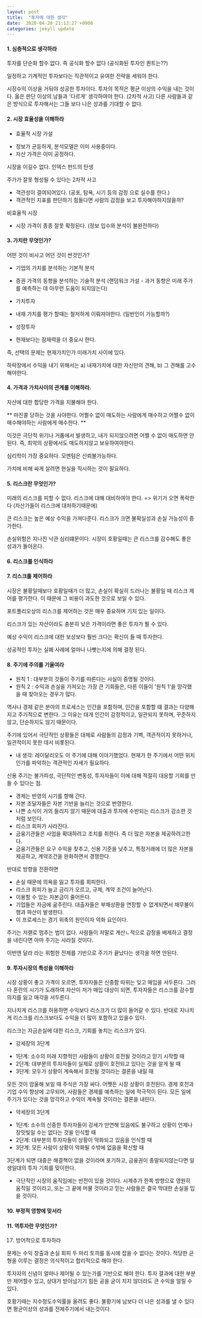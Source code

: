 ```yaml
---
layout: post
title:  "투자에 대한 생각"
date:  2020-04-20 21:13:27 +0900 
categories: jekyll update
---
```


#### 1. 심층적으로 생각하라

투자를 단순화 할수 없다. 즉 공식화 할수 없다 (공식화된 투자인 퀀트는??)

일정하고 기계적인 투자보다는 직관적이고 유여한 전략을 세워야 한다.

시장수익 이상을 거둬야 성공한 투자이다. 투자의 목적은 평균 이상의 수익을 내는
것이다. 옳은 판단 이상의 남들과 '다르게' 생각하여야 한다. (2차적 사고)
다른 사람들과 같은 방식으로 투자해서는 그들 보다 나은 성과를 기대할 수 없다.

#### 2. 시장 효율성을 이해하라

* 효율적 시장 가설
 - 정보가 균등하게, 분석모델은 이미 사용중이다.
 - 자산 가격은 이미 공정하다.

시장을 이길수 없다. 인덱스 펀드의 탄생

주가가 잘못 형성될 수 있다는 2차적 사고
- 객관성이 결여되어있다. (공포, 탐욕, 시기 등의 감정 으로 실수를 한다.)
- 객관적인 지표를 판단하기 힘들다면 사람의 감정을 보고 투자해야하지않을까?

비효율적 시장
 - 시장 가격이 종종 잘못 확정된다. (정보 입수와 분석이 불완전하다)

#### 3. 가치란 무엇인가?

어떤 것이 비사고 어던 것이 싼것인가?

* 기업의 가치를 분석하는 기본적 분석
* 증권 가격의 동향을 분석하는 기술적 분석
 (랜덤워크 가설 - 과거 동향은 미래 주가를 예측하는 데 아무런 도움이 되지않는다)

* 가치투자
 - 내재 가치를 평가 할때는 철저하게 이뤄져야한다. (일반인이 가능할까?)
* 성장투자
 - 현재보다는 잠재력을 더 중요시 한다.

즉, 선택의 문제는 현재가치인가 미래가치 사이에 있다.

하락장에서 수익을 내기 위해서는 a) 내재가치에 대한 자신만의 견해,
b) 그 견해를 고수해야한다.

#### 4. 가격과 가치사이의 관계를 이해하라.

자산에 대한 합당한 가격을 지불해야 한다.

** 마진콜 당하는 것을 사야한다. 어쩔수 없이 매도하는 사람에게 매수하고 
어쩔수 없이 매수해야하는 사람에게 매수한다. **

이것은 극단적 위기나 거품에서 발생하고, 내가 되지않으려면 어쩔 수 없이 매도하면 안된다.
즉, 최악의 상황에서도 매도하지않고 보유하여야한다.

심리학이 가장 중요하다. 모멘텀은 신뢰불가능하다.

가치에 비해 싸게 살려면 현실을 직시하는 것이 필요하다.

#### 5. 리스크란 무엇인가?

미래의 리스크를 피할 수 없다. 리스크에 대해 대비하여야 한다.
=> 위기가 오면 폭락한다 (자산가들이 리스크에 대처하기때문에)

큰 리스크는 높은 예상 수익을 가져다준다. 리스크가 크면 불확실성과 손실 가능성이 증가한다.

손실위험은 지나친 낙관 심리떄문이다.  시장이 호황일때는 큰 리스크를 감수해도 좋은 성과가 돌아온다.

#### 6. 리스크를 인식하라

#### 7. 리스크를 제어하라

시장은 불황일때보다 호황일때가 더 많고, 손실이 확실히 드러나는 불황일 때 리스크 제어를 평가한다.
이 때문에 그 비용이 과도한 것으로 보일 수 있다.

포트폴리오상의 리스크를 제어하는 것은 매우 중요하며 기치 있는 일이다.

리스크가 있는 자산이라도 충분히 낮은 가격이라면 좋은 투자가 뙬 수 있다.

예상 수익이 리스크에 대한 보상보다 훨씬 크다는 확신이 들 때 투자한다.

성공적인 투자는 실폐 사례에 얼마나 나빳는지에 의해 결정 된다.

#### 8. 주기에 주의를 기울여라

* 원칙 1 : 대부분의 것들이 주기를 따른다는 사실이 증명될 것이다.
* 원칙 2 : 수익과 손실을 가져오는 가장 큰 기회들은, 다른 이들이 '원칙 1'을 망각했을 때 찾아오는 경우가 많다.

역사나 경제 같은 분야의 프로세스는 인간을 포함하며, 인간을 포함할 떄 결과는 다양해지고 주기적으로 변한다.
그 이유는 대개 인간이 감정적이고, 일관되지 못하며, 꾸준하지 않고, 단순하지도 않기 때문이다.

주기에 있어서 극단적인 상황들은 대체로 사람들의 감정과 기벽, 객관적이지 못하거나, 일관적이지 못한 데서 비롯된다.

- 내 생각: 레이달리오도 이 주기에 대해 이야기했었다. 현재가 한 주기에서 어떤 위치인가를 파악하는 객관적인 자세가 필요하다.

신용 주기는 불가피성, 극단적인 변동성, 투자자들이 이에 대해 적절히 대응할 기회를 만들 수 있다는 점.

- 경제는 번영의 시기를 향해 간다.
- 자본 조달자들은 자본 기반을 늘리는 것으로 번영한다.
- 나쁜 소식이 거의 들리지 않기 때문에 대출과 투자에 수반되는 리스크가 감소한 것처럼 보인다.
- 리스크 회피가 사라진다.
- 금융기관들은 사업을 확대하려고 조치를 취한다. 즉 더 많은 자본을 제공하려고한다.
- 금융기관들은 요구 수익을 찾추고, 신용 기준을 낮추고, 특정거래에 더 많은 자본을 제공하고, 계약조건을 완화하면서 경쟁한다.

반대로 방향을 전환하면
- 손실 때문에 의욕을 잃고 투자를 회피한다.
- 리스크 회피가 늘고 금리가 오르고, 규제, 계약 조건이 늘어난다.
- 이용할 수 있는 자본금이 줄어든다.
- 기업들은 자금에 굶주린다. 대출자들은 부채상환을 연장할 수 없게되면서 채무불이행과 파산이 발생한다.
- 이 프로세스는 경기 위축의 원인이자 악화 요인이다.

주기는 저랟로 멈추는 법이 없다. 사람들이 저말로 계산ㄴ적으로 감정을 배제하고 결정을 내린다면 아마 주기는 사라질 것이다.

이번엔 달라 라는 위험한 전제를 기반으로 주기가 끝났다는 생각을 하면 안된다.

#### 9. 투자시장의 특성을 이해하라

시장 상황이 좋고 가격이 오르면, 투자자들은 신중함 따위는 잊고 매입을 서두른다. 그러다 혼란의 시기가 도래하여 자산이 저가 매입 
대상이 되면, 투자자들은 리스크를 감수할 의지를 잃고 매각을 서두른다.

지나치게 리스크를 허용하면 수익보다 리스크가 더 많이 들어갈 수 있다. 반대로 지나치게 리스크를 리스크보다도 수익을 더 많이 포함하고 있을수 있다.

리스크는 자금손실에 대한 리스크, 기회를 놓치는 리스크가 있다.

* 강세장의 3단계
- 1단계: 소수의 미래 지향적인 사람들이 상황이 호전될 것이라고 믿기 시작할 때
- 2단계: 대부분의 투자자들이 실제로 상황이 호전되고 있다는 것을 알게 될 때
- 3단계: 모두가 상황이 계속해서 호전될 것이라는 결론을 내릴 때

모든 것이 암울해 보일 때 주식은 가장 싸다. 어쨋든 시장 상황이 호전된다. 경제 호전과 기업 수익 향상에 고무되어,
사람들은 경제를 예측하는 일에 적극적이 된다. 모든 일에 주기가 있다는 것을 망각하고 수익이 계속될 것이라는 결론을 내린다.

* 약세장의 3단계
- 1단계: 소수의 신중한 투자자들이 강세가 만연해 있음에도 불구하고 상황이 언제나 장밋빛일 수는 없다는 것을 인식할 때
- 2단계: 대부분의 투자자들이 상황이 악화되고 있음을 인식할 때
- 3단계: 모든 사람이 상황이 악화될 수밖에 없음을 확신할 때

3단계가 되면 대중은 해결책이 없을 것이라며 포기하고, 금융권이 종말되지않는다면 일생일대의 투자 기회를 맞이한다.

* 극단적인 시장의 움직임에는 반전이 있을 것이다. 시계추가 한쪽 방향으로 영원히 움직일 것이라고, 또는 그 끝에 머물 것이라고 믿는 사람들은 결국 막대한 손실을 입을 것이다.


#### 10. 부정적 영향에 맞서라

#### 11. 역투자란 무엇인가?

17. 방어적으로 투자하라

문제는 수익 창출과 손실 회피 두 마리 토끼를 동시에 잡을 수 없다는 것이다.
적당한 균형을 이루는 결정은 의식적이고 합리적으로 해야 한다.

투자자의 신념이 얼마나 제어될 수 있는가를 기반으로 해야 한다. 투자 결과에 대한 부분만 제어할수 있고,
상대가 받아넘기기 힘든 공을 굳이 치지 않더라도 큰 수익을 얼릴 수 있다.

호황기때는 지수정도수익률을 올려도 좋다. 불황기에 남보다 더 나은 성과를 낼 수 있다면 평균이상의 성과를 전체주기에서 내는것이다.
